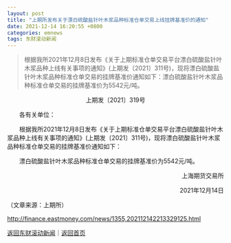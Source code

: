 ```yaml
---
layout: post
title: "上期所发布关于漂白硫酸盐针叶木浆品种标准仓单交易上线挂牌基准价的通知"
date: 2021-12-14 16:20:55 +0800
categories: emnews
tags: 东财滚动新闻
---
```

> 根据我所2021年12月8日发布《关于上期标准仓单交易平台漂白硫酸盐针叶木浆品种上线有关事项的通知》(上期发〔2021〕311号)，现将漂白硫酸盐针叶木浆品种标准仓单交易的挂牌基准价通知如下：漂白硫酸盐针叶木浆品种标准仓单交易的挂牌基准价为5542元/吨。

<p style="text-align:center;">上期发〔2021〕319号</p><p>　　各有关单位：</p><p>　　根据我所2021年12月8日发布《关于上期标准仓单交易平台漂白硫酸盐针叶木浆品种上线有关事项的通知》(上期发〔2021〕311号)，现将漂白硫酸盐针叶木浆品种标准仓单交易的挂牌基准价通知如下：</p><p>　　漂白硫酸盐针叶木浆品种标准仓单交易的挂牌基准价为5542元/吨。</p><p style="text-align:right;">　　上海期货交易所</p><p style="text-align:right;">　　2021年12月14日</p><p class="em_media">（文章来源：上期所）</p>

<http://finance.eastmoney.com/news/1355,202112142213329125.html>

[返回东财滚动新闻](//finews.withounder.com/emnews/)｜[返回首页](//finews.withounder.com/)